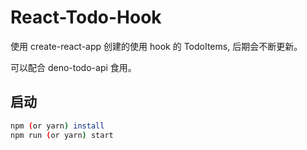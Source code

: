 # React-Todo-Hook

使用 create-react-app 创建的使用 hook 的 TodoItems, 后期会不断更新。

可以配合 deno-todo-api 食用。

## 启动

```bash
npm (or yarn) install
npm run (or yarn) start
```
